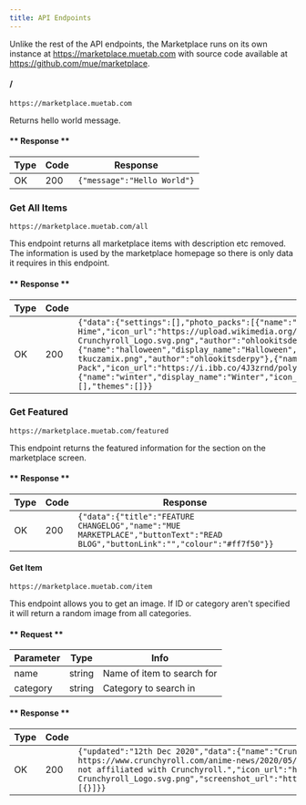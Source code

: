 ```yaml
---
title: API Endpoints
---
```


Unlike the rest of the API endpoints, the Marketplace runs on its own instance at https://marketplace.muetab.com with source code available at https://github.com/mue/marketplace.

#### /

```https://marketplace.muetab.com```

Returns hello world message.

<!-- tabs:start -->
#### ** Response **
Type | Code | Response
--- | --- | ---
OK | 200 | ```{"message":"Hello World"}```
<!-- tabs:end -->

### Get All Items

```https://marketplace.muetab.com/all```

This endpoint returns all marketplace items with description etc removed. The information is used by the marketplace homepage so there is only data it requires in this endpoint.

<!-- tabs:start -->
#### ** Response **
Type | Code | Response
--- | --- | ---
OK | 200 | ```{"data":{"settings":[],"photo_packs":[{"name":"crunchyroll_hime","display_name":"Crunchyroll Hime","icon_url":"https://upload.wikimedia.org/wikipedia/en/thumb/f/f6/Crunchyroll_Logo.svg/1200px-Crunchyroll_Logo.svg.png","author":"ohlookitsderpy"},{"name":"halloween","display_name":"Halloween","icon_url":"https://publicdomainvectors.org/photos/hattedpumpkin-tkuczamix.png","author":"ohlookitsderpy"},{"name":"low_poly","display_name":"Low Poly Pack","icon_url":"https://i.ibb.co/4J3zrnd/polypacklogo.png","author":"Jack Shanks"},{"name":"winter","display_name":"Winter","icon_url":"https://i.imgur.com/wDMOsaP.png","author":"eartharoid"}],"quote_packs":[],"themes":[]}}```
<!-- tabs:end -->

### Get Featured

```https://marketplace.muetab.com/featured```

This endpoint returns the featured information for the section on the marketplace screen.

<!-- tabs:start -->
#### ** Response **
Type | Code | Response
--- | --- | ---
OK | 200 | ```{"data":{"title":"FEATURE CHANGELOG","name":"MUE MARKETPLACE","buttonText":"READ BLOG","buttonLink":"","colour":"#ff7f50"}}```
<!-- tabs:end -->

#### Get Item

```https://marketplace.muetab.com/item```

This endpoint allows you to get an image. If ID or category aren't specified it will return a random image from all categories.

<!-- tabs:start -->
#### ** Request **
Parameter | Type | Info
--- | --- | ---
name | string | Name of item to search for
category | string | Category to search in

#### ** Response **
Type | Code | Response
--- | --- | ---
OK | 200 | ```{"updated":"12th Dec 2020","data":{"name":"Crunchyroll Hime","description":"Official wallpapers brought to you by Crunchyroll\n Read more here: https://www.crunchyroll.com/anime-news/2020/05/07/let-hime-spice-up-your-virtual-backgrounds-with-some-free-wallpapers\n Please note that ohlookitsderpy and Mue are not affiliated with Crunchyroll.","icon_url":"https://upload.wikimedia.org/wikipedia/en/thumb/f/f6/Crunchyroll_Logo.svg/1200px-Crunchyroll_Logo.svg.png","screenshot_url":"https://u.derpyenterprises.org/CcNj","type":"photos","verified":false,"version":"1.0.0","author":"ohlookitsderpy","photos":[{}]}}```
<!-- tabs:end -->